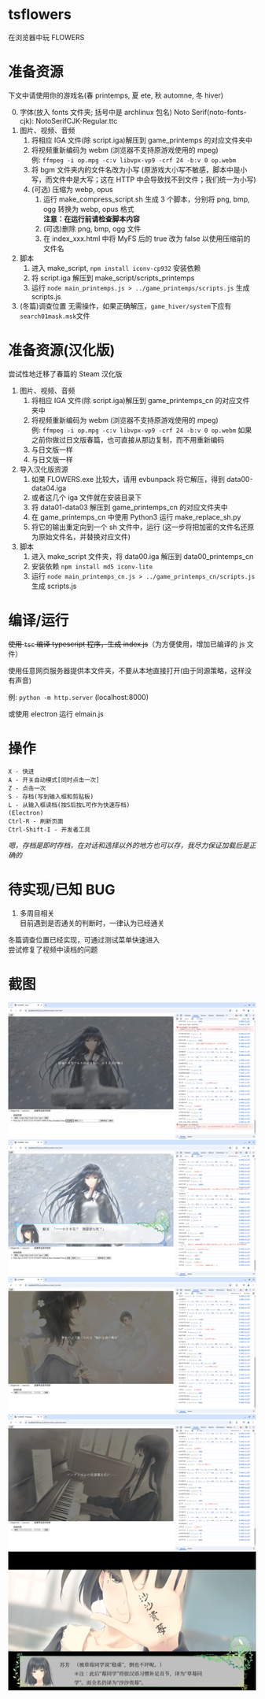 # tsflowers

在浏览器中玩 FLOWERS

# 准备资源

下文中请使用你的游戏名(春 printemps, 夏 ete, 秋 automne, 冬 hiver)

0. 字体(放入 fonts 文件夹; 括号中是 archlinux 包名)
   Noto Serif(noto-fonts-cjk): NotoSerifCJK-Regular.ttc
1. 图片、视频、音频
   1. 将相应 IGA 文件(除 script.iga)解压到 game_printemps 的对应文件夹中
   2. 将视频重新编码为 webm (浏览器不支持原游戏使用的 mpeg)  
      例: `ffmpeg -i op.mpg -c:v libvpx-vp9 -crf 24 -b:v 0 op.webm`
   3. 将 bgm 文件夹内的文件名改为小写
      (原游戏大小写不敏感，脚本中是小写，而文件中是大写；这在 HTTP 中会导致找不到文件；我们统一为小写)
   4. (可选) 压缩为 webp, opus
      1. 运行 make_compress_script.sh 生成 3 个脚本，分别将 png, bmp, ogg 转换为 webp, opus 格式  
         **注意：在运行前请检查脚本内容**
      2. (可选)删除 png, bmp, ogg 文件
      3. 在 index_xxx.html 中将 MyFS 后的 true 改为 false 以使用压缩前的文件名
2. 脚本
   1. 进入 make_script, `npm install iconv-cp932` 安装依赖
   2. 将 script.iga 解压到 make_script/scripts_printemps
   3. 运行 `node main_printemps.js > ../game_printemps/scripts.js` 生成 scripts.js
3. (冬篇)调查位置
   无需操作，如果正确解压，`game_hiver/system`下应有`search01mask.msk`文件

# 准备资源(汉化版)

尝试性地迁移了春篇的 Steam 汉化版

1. 图片、视频、音频
   1. 将相应 IGA 文件(除 script.iga)解压到 game_printemps_cn 的对应文件夹中
   2. 将视频重新编码为 webm (浏览器不支持原游戏使用的 mpeg)  
      例: `ffmpeg -i op.mpg -c:v libvpx-vp9 -crf 24 -b:v 0 op.webm`
      如果之前你做过日文版春篇，也可直接从那边复制，而不用重新编码
   3. 与日文版一样
   4. 与日文版一样
2. 导入汉化版资源
   1. 如果 FLOWERS.exe 比较大，请用 evbunpack 将它解压，得到 data00-data04.iga
   2. 或者这几个 iga 文件就在安装目录下
   3. 将 data01-data03 解压到 game_printemps_cn 的对应文件夹中
   4. 在 game_printemps_cn 中使用 Python3 运行 make_replace_sh.py
   5. 将它的输出重定向到一个 sh 文件中，运行
      (这一步将把加密的文件名还原为原始文件名，并替换对应文件)
3. 脚本
   1. 进入 make_script 文件夹，将 data00.iga 解压到 data00_printemps_cn
   2. 安装依赖 `npm install md5 iconv-lite`
   3. 运行 `node main_printemps_cn.js > ../game_printemps_cn/scripts.js` 生成 scripts.js

# 编译/运行

~~使用 `tsc` 编译 typescript 程序，生成 index.js~~（为方便使用，增加已编译的 js 文件）

使用任意网页服务器提供本文件夹，不要从本地直接打开(由于同源策略，这样没有声音)

例: `python -m http.server` (localhost:8000)

或使用 electron 运行 elmain.js

# 操作

```
X - 快进
A - 开关自动模式[同时点击一次]
Z - 点击一次
S - 存档(写到输入框和剪贴板)
L - 从输入框读档(按S后按L可作为快速存档)
(Electron)
Ctrl-R - 刷新页面
Ctrl-Shift-I - 开发者工具
```

_嗯，存档是即时存档，在对话和选择以外的地方也可以存，我尽力保证加载后是正确的_

# 待实现/已知 BUG

1. 多周目相关  
   目前遇到是否通关的判断时，一律认为已经通关

冬篇调查位置已经实现，可通过测试菜单快速进入  
尝试修复了视频中读档的问题

# 截图

![](_screenshots/ss-2025-04-23_22-55-53_1745420153.png)
![](_screenshots/ss-2025-04-23_22-57-06_1745420226.png)
![](_screenshots/ss-2025-04-23_22-58-37_1745420317.png)
![](_screenshots/ss-2025-04-23_22-59-04_1745420344.png)
![](_screenshots/199be445-3865-47e3-98ea-a35f361856f8.png)